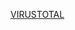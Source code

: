 [VIRUSTOTAL](https://www.virustotal.com/gui/file/e1e2ad28496288b16cf36d8f346c60d5fad02365268ad5b97a215d0498be3783?nocache=1)
